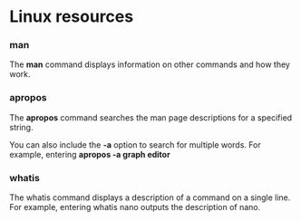 # Linux resources

### **man**

The **man** command displays information on other commands and how they work.

### **apropos**

The **apropos** command searches the man page descriptions for a specified string.

You can also include the **\-a** option to search for multiple words. For example, entering **apropos \-a graph editor**

### **whatis**

The whatis command displays a description of a command on a single line. For example, entering whatis nano outputs the description of nano.

